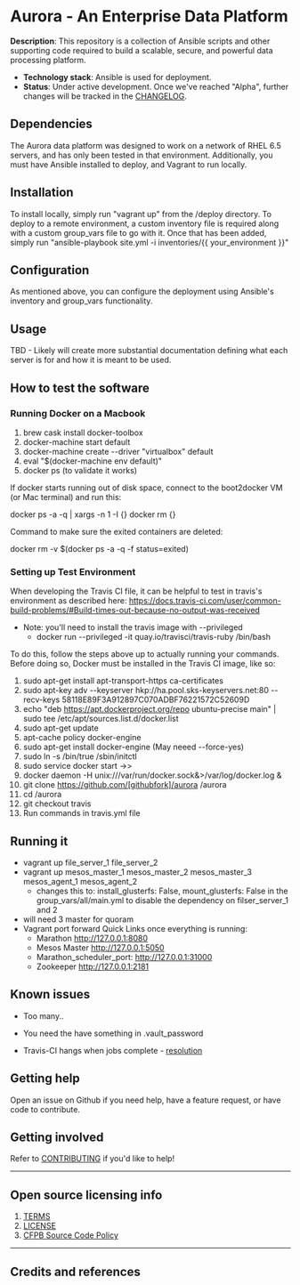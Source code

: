 # Aurora - An Enterprise Data Platform

**Description**:  This repository is a collection of Ansible scripts and other
supporting code required to build a scalable, secure, and powerful data
processing platform.

  - **Technology stack**: Ansible is used for deployment.
  - **Status**:  Under active development.  Once we've reached "Alpha", further
  changes will be tracked in the [CHANGELOG](CHANGELOG.md).

## Dependencies

The Aurora data platform was designed to work on a network of RHEL 6.5 servers, and
has only been tested in that environment.  Additionally, you must have Ansible
installed to deploy, and Vagrant to run locally.

## Installation

To install locally, simply run "vagrant up" from the /deploy directory.  To deploy
to a remote environment, a custom inventory file is required along with a custom
group_vars file to go with it.  Once that has been added, simply run
"ansible-playbook site.yml -i inventories/{{ your_environment }}"

## Configuration

As mentioned above, you can configure the deployment using Ansible's inventory
and group_vars functionality.

## Usage

TBD - Likely will create more substantial documentation defining what each
server is for and how it is meant to be used.

## How to test the software

### Running Docker on a Macbook

1. brew cask install docker-toolbox
1. docker-machine start default
1. docker-machine create --driver "virtualbox" default
1. eval "$(docker-machine env default)"
1. docker ps (to validate it works)

If docker starts running out of disk space, connect to the boot2docker VM (or Mac terminal) and run this:

docker ps -a -q | xargs -n 1 -I {} docker rm {}

Command to make sure the exited containers are deleted:

docker rm -v $(docker ps -a -q -f status=exited)

### Setting up Test Environment

When developing the Travis CI file, it can be helpful to test in travis's environment as described
here: https://docs.travis-ci.com/user/common-build-problems/#Build-times-out-because-no-output-was-received
* Note: you'll need to install the travis image with --privileged
  * docker run --privileged -it quay.io/travisci/travis-ruby /bin/bash

To do this, follow the steps above up to actually running your commands.  Before doing so, Docker must
be installed in the Travis CI image, like so:

1. sudo apt-get install apt-transport-https ca-certificates
1. sudo apt-key adv --keyserver hkp://ha.pool.sks-keyservers.net:80 --recv-keys 58118E89F3A912897C070ADBF76221572C52609D
1. echo "deb https://apt.dockerproject.org/repo ubuntu-precise main" | sudo tee /etc/apt/sources.list.d/docker.list
1. sudo apt-get update
1. apt-cache policy docker-engine
1. sudo apt-get install docker-engine (May neeed --force-yes)
1. sudo ln -s /bin/true /sbin/initctl
1. sudo service docker start ->>
1. docker daemon -H unix:///var/run/docker.sock&>/var/log/docker.log &
1. git clone https://github.com/[githubfork]/aurora /aurora
1. cd /aurora
1. git checkout travis
1. Run commands in travis.yml file

## Running it

- vagrant up file_server_1 file_server_2
- vagrant up mesos_master_1 mesos_master_2 mesos_master_3 mesos_agent_1 mesos_agent_2
  - changes this to: install_glusterfs: False, mount_glusterfs: False in the group_vars/all/main.yml to disable the dependency on filser_server_1 and 2
- will need 3 master for quoram
- Vagrant port forward Quick Links once everything is running:
  - Marathon http://127.0.0.1:8080
  - Mesos Master http://127.0.0.1:5050
  - Marathon_scheduler_port: http://127.0.0.1:31000
  - Zookeeper http://127.0.0.1:2181

## Known issues
- Too many..
- You need the have something in .vault_password

- Travis-CI hangs when jobs complete - [resolution](https://www.jeffgeerling.com/blog/2017/fix-ansible-hanging-when-used-docker-and-tty)

## Getting help

Open an issue on Github if you need help, have a feature request, or have
code to contribute.

## Getting involved

Refer to [CONTRIBUTING](CONTRIBUTING.md) if you'd like to help!

----

## Open source licensing info
1. [TERMS](TERMS.md)
2. [LICENSE](LICENSE)
3. [CFPB Source Code Policy](https://github.com/cfpb/source-code-policy/)

----

## Credits and references

